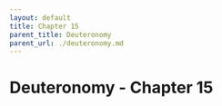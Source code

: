 ```yaml
---
layout: default
title: Chapter 15
parent_title: Deuteronomy
parent_url: ./deuteronomy.md
---
```


# Deuteronomy - Chapter 15
